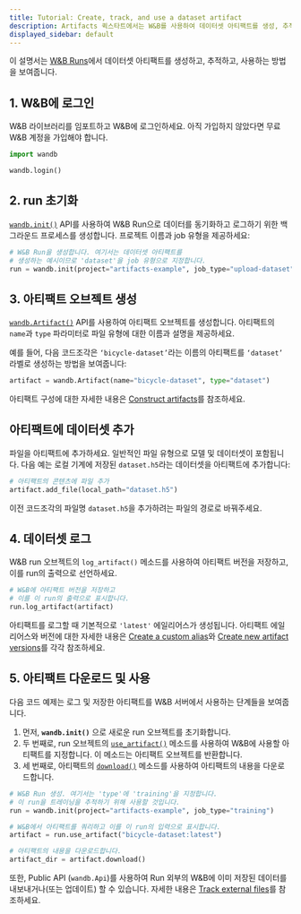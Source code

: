 ```yaml
---
title: Tutorial: Create, track, and use a dataset artifact
description: Artifacts 퀵스타트에서는 W&B를 사용하여 데이터셋 아티팩트를 생성, 추적 및 사용하는 방법을 보여줍니다.
displayed_sidebar: default
---
```


이 설명서는 [W&B Runs](../runs/intro.md)에서 데이터셋 아티팩트를 생성하고, 추적하고, 사용하는 방법을 보여줍니다.

## 1. W&B에 로그인

W&B 라이브러리를 임포트하고 W&B에 로그인하세요. 아직 가입하지 않았다면 무료 W&B 계정을 가입해야 합니다.

```python
import wandb

wandb.login()
```

## 2. run 초기화

[`wandb.init()`](../../ref/python/init.md) API를 사용하여 W&B Run으로 데이터를 동기화하고 로그하기 위한 백그라운드 프로세스를 생성합니다. 프로젝트 이름과 job 유형을 제공하세요:

```python
# W&B Run을 생성합니다. 여기서는 데이터셋 아티팩트를
# 생성하는 예시이므로 'dataset'을 job 유형으로 지정합니다.
run = wandb.init(project="artifacts-example", job_type="upload-dataset")
```

## 3. 아티팩트 오브젝트 생성

[`wandb.Artifact()`](../../ref/python/artifact.md) API를 사용하여 아티팩트 오브젝트를 생성합니다. 아티팩트의 `name`과 `type` 파라미터로 파일 유형에 대한 이름과 설명을 제공하세요.

예를 들어, 다음 코드조각은 `‘bicycle-dataset’`라는 이름의 아티팩트를 `‘dataset’` 라벨로 생성하는 방법을 보여줍니다:

```python
artifact = wandb.Artifact(name="bicycle-dataset", type="dataset")
```

아티팩트 구성에 대한 자세한 내용은 [Construct artifacts](./construct-an-artifact.md)를 참조하세요.

## 아티팩트에 데이터셋 추가

파일을 아티팩트에 추가하세요. 일반적인 파일 유형으로 모델 및 데이터셋이 포함됩니다. 다음 예는 로컬 기계에 저장된 `dataset.h5`라는 데이터셋을 아티팩트에 추가합니다:

```python
# 아티팩트의 콘텐츠에 파일 추가
artifact.add_file(local_path="dataset.h5")
```

이전 코드조각의 파일명 `dataset.h5`을 추가하려는 파일의 경로로 바꿔주세요.

## 4. 데이터셋 로그

W&B run 오브젝트의 `log_artifact()` 메소드를 사용하여 아티팩트 버전을 저장하고, 이를 run의 출력으로 선언하세요.

```python
# W&B에 아티팩트 버전을 저장하고
# 이를 이 run의 출력으로 표시합니다.
run.log_artifact(artifact)
```

아티팩트를 로그할 때 기본적으로 `'latest'` 에일리어스가 생성됩니다. 아티팩트 에일리어스와 버전에 대한 자세한 내용은 [Create a custom alias](./create-a-custom-alias.md)와 [Create new artifact versions](./create-a-new-artifact-version.md)를 각각 참조하세요.

## 5. 아티팩트 다운로드 및 사용

다음 코드 예제는 로그 및 저장한 아티팩트를 W&B 서버에서 사용하는 단계들을 보여줍니다.

1. 먼저, **`wandb.init()`** 으로 새로운 run 오브젝트를 초기화합니다.
2. 두 번째로, run 오브젝트의 [`use_artifact()`](../../ref/python/run.md#use_artifact) 메소드를 사용하여 W&B에 사용할 아티팩트를 지정합니다. 이 메소드는 아티팩트 오브젝트를 반환합니다.
3. 세 번째로, 아티팩트의 [`download()`](../../ref/python/artifact.md#download) 메소드를 사용하여 아티팩트의 내용을 다운로드합니다.

```python
# W&B Run 생성. 여기서는 'type'에 'training'을 지정합니다.
# 이 run을 트레이닝을 추적하기 위해 사용할 것입니다.
run = wandb.init(project="artifacts-example", job_type="training")

# W&B에서 아티팩트를 쿼리하고 이를 이 run의 입력으로 표시합니다.
artifact = run.use_artifact("bicycle-dataset:latest")

# 아티팩트의 내용을 다운로드합니다.
artifact_dir = artifact.download()
```

또한, Public API (`wandb.Api`)를 사용하여 Run 외부의 W&B에 이미 저장된 데이터를 내보내거나(또는 업데이트) 할 수 있습니다. 자세한 내용은 [Track external files](./track-external-files.md)를 참조하세요.